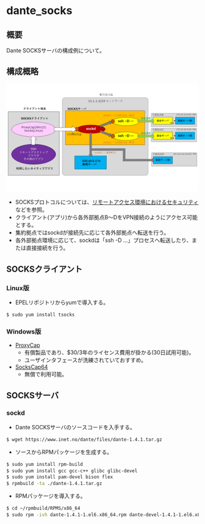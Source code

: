 # dante_socks

## 概要
Dante SOCKSサーバの構成例について。

## 構成概略
![構成概略図](https://github.com/yhtigre/dante_socks/blob/imgs/imgs/fig01.png?raw=true)

- SOCKSプロトコルについては、[リモートアクセス環境におけるセキュリティ](https://www.ipa.go.jp/security/awareness/administrator/remote/index.html)などを参照。
- クライアント(アプリ)から各外部拠点B～DをVPN接続のようにアクセス可能とする。
- 集約拠点ではsockdが接続先に応じて各外部拠点へ転送を行う。
- 各外部拠点環境に応じて、sockdは「ssh -D ...」プロセスへ転送したり、または直接接続を行う。

## SOCKSクライアント

### Linux版
- EPELリポジトリからyumで導入する。
```Bash
$ sudo yum install tsocks
```

### Windows版
- [ProxyCap](http://www.proxycap.com/)
	- 有償製品であり、$30/3年のライセンス費用が掛かる(30日試用可能)。
	- ユーザインタフェースが洗練されていておすすめ。
- [SocksCap64](https://www.sockscap64.com/en/homepage/) 
	- 無償で利用可能。

## SOCKSサーバ

### sockd
- Dante SOCKSサーバのソースコードを入手する。
```Bash
$ wget https://www.inet.no/dante/files/dante-1.4.1.tar.gz
```
- ソースからRPMパッケージを生成する。
```Bash
$ sudo yum install rpm-build
$ sudo yum install gcc gcc-c++ glibc glibc-devel
$ sudo yum install pam-devel bison flex
$ rpmbuild -ta ./dante-1.4.1.tar.gz
```
- RPMパッケージを導入する。
```Bash
$ cd ~/rpmbuild/RPMS/x86_64
$ sudo rpm -ivh dante-1.4.1-1.el6.x86_64.rpm dante-devel-1.4.1-1.el6.x86_64.rpm dante-server-1.4.1-1.el6.x86_64.rpm
```
